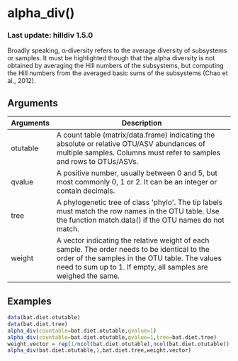 # alpha_div()
### Last update: hilldiv 1.5.0
Broadly speaking, α‐diversity refers to the average diversity of subsystems or samples. It must be highlighted though that the alpha diversity is not obtained by averaging the Hill numbers of the subsystems, but computing the Hill numbers from the averaged basic sums of the subsystems (Chao et al., 2012).

## Arguments
| Arguments | Description |
| ------------- | ------------- |
| otutable | A count table (matrix/data.frame) indicating the absolute or relative OTU/ASV abundances of multiple samples. Columns must refer to samples and rows to OTUs/ASVs. |
| qvalue | A positive number, usually between 0 and 5, but most commonly 0, 1 or 2. It can be an integer or contain decimals. |
| tree | A phylogenetic tree of class 'phylo'. The tip labels must match the row names in the OTU table. Use the function match.data() if the OTU names do not match. |
| weight | A vector indicating the relative weight of each sample. The order needs to be identical to the order of the samples in the OTU table. The values need to sum up to 1. If empty, all samples are weighed the same.  |

## Examples
````R
data(bat.diet.otutable)
data(bat.diet.tree)
alpha_div(countable=bat.diet.otutable,qvalue=1)
alpha_div(countable=bat.diet.otutable,qvalue=1,tree=bat.diet.tree)
weight.vector = rep(1/ncol(bat.diet.otutable),ncol(bat.diet.otutable))
alpha_div(bat.diet.otutable,1,bat.diet.tree,weight.vector)
````
